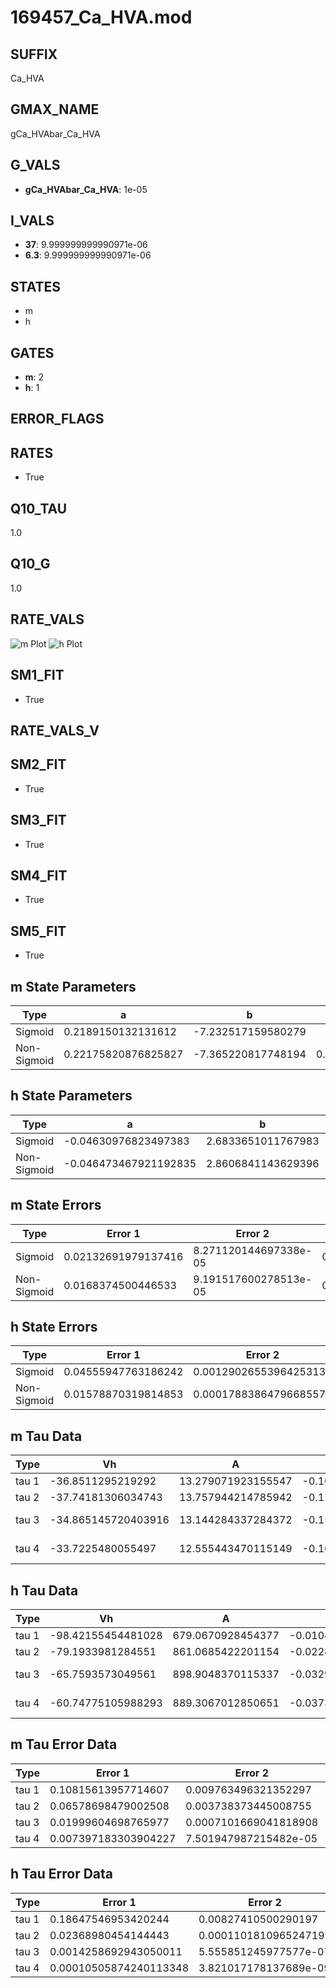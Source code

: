 # 169457_Ca_HVA.mod

## SUFFIX

Ca_HVA

## GMAX_NAME

gCa_HVAbar_Ca_HVA

## G_VALS

- **gCa_HVAbar_Ca_HVA**: 1e-05

## I_VALS

- **37**: 9.999999999990971e-06
- **6.3**: 9.999999999990971e-06

## STATES

- m
- h

## GATES

- **m**: 2
- **h**: 1

## ERROR_FLAGS


## RATES

- True

## Q10_TAU

1.0

## Q10_G

1.0

## RATE_VALS

![m Plot](/Users/pbozelos/Dropbox/icg-Chai-Panos/supermodels/output_markdown_files/Ca/169457_Ca_HVA.mod/images/m.png)
![h Plot](/Users/pbozelos/Dropbox/icg-Chai-Panos/supermodels/output_markdown_files/Ca/169457_Ca_HVA.mod/images/h.png)

## SM1_FIT

- True

## RATE_VALS_V

## SM2_FIT

- True

## SM3_FIT

- True

## SM4_FIT

- True

## SM5_FIT

- True

## m State Parameters

| Type | a | b | c | d |
| --- | --- | --- | --- | --- |
| Sigmoid | 0.2189150132131612 | -7.232517159580279 |
| Non-Sigmoid | 0.22175820876825827 | -7.365220817748194 | 0.9953465789176208 | -0.003968550315253044 |

## h State Parameters

| Type | a | b | c | d |
| --- | --- | --- | --- | --- |
| Sigmoid | -0.04630976823497383 | 2.6833651011767983 |
| Non-Sigmoid | -0.046473467921192835 | 2.8606841143629396 | 1.037083521907981 | 0.01851303193700403 |

## m State Errors

| Type | Error 1 | Error 2 | Error 3 |
| --- | --- | --- | --- |
| Sigmoid | 0.02132691979137416 | 8.271120144697338e-05 | 0.013863532608212142 |
| Non-Sigmoid | 0.0168374500446533 | 9.191517600278513e-05 | 0.010945159451840072 |

## h State Errors

| Type | Error 1 | Error 2 | Error 3 |
| --- | --- | --- | --- |
| Sigmoid | 0.04555947763186242 | 0.0012902655396425313 | 0.02955101839827254 |
| Non-Sigmoid | 0.01578870319814853 | 0.00017883864796685577 | 0.01024094838100273 |

## m Tau Data

| Type | Vh | A | b1 | b2 | c1 | c2 | d1 | d2 | e1 | e2 |
| --- | --- | --- | --- | --- | --- | --- | --- | --- | --- | --- |
| tau 1 | -36.8511295219292 | 13.279071923155547 | -0.102785292555332 | -0.07015904581608917 |
| tau 2 | -37.74181306034743 | 13.757944214785942 | -0.11271072192575714 | 0.0006250508020106382 | -0.08842403671784865 | -0.0005324942933441846 |
| tau 3 | -34.865145720403916 | 13.144284337284372 | -0.15389870256289126 | 0.002356817562902705 | -1.2642861739908113e-05 | -0.0769061552990111 | -0.0006428304836837477 | -6.8330279779280785e-06 |
| tau 4 | -33.7225480055497 | 12.555443470115149 | -0.16833595298192586 | 0.0033355009809311565 | -3.125171590224612e-05 | 1.0413670505861938e-07 | -0.06780559718107403 | -0.0005595440911177457 | -1.2971083276410863e-05 | -1.0040501588932917e-07 |

## h Tau Data

| Type | Vh | A | b1 | b2 | c1 | c2 | d1 | d2 | e1 | e2 |
| --- | --- | --- | --- | --- | --- | --- | --- | --- | --- | --- |
| tau 1 | -98.42155454481028 | 679.0670928454377 | -0.010415195203618454 | -0.063599551068033 |
| tau 2 | -79.1933981284551 | 861.0685422201154 | -0.022830264290452172 | 7.577632764141926e-05 | -0.03746554247307346 | -0.0003448295043410674 |
| tau 3 | -65.7593573049561 | 898.9048370115337 | -0.032922545103558264 | 0.00021184280640432416 | -4.657800228497306e-07 | -0.031429761983724006 | -0.00026791968982350787 | -2.422555467578992e-06 |
| tau 4 | -60.74775105988293 | 889.3067012850651 | -0.03738556249713206 | 0.000308442082355446 | -1.1605660188033757e-06 | 1.6692526815993386e-09 | -0.03029500836146137 | -0.000298084360230493 | -3.0914160755620882e-06 | -9.191240144549274e-09 |

## m Tau Error Data

| Type | Error 1 | Error 2 | Error 3 |
| --- | --- | --- | --- |
| tau 1 | 0.10815613957714607 | 0.009763496321352297 | 0.07364623135997554 |
| tau 2 | 0.06578698479002508 | 0.003738373445008755 | 0.04479600992845665 |
| tau 3 | 0.01999604698765977 | 0.0007101669041818908 | 0.013615810517050925 |
| tau 4 | 0.007397183303904227 | 7.501947987215482e-05 | 0.005036927863192637 |

## h Tau Error Data

| Type | Error 1 | Error 2 | Error 3 |
| --- | --- | --- | --- |
| tau 1 | 0.18647546953420244 | 0.00827410500290197 | 0.05602551392262733 |
| tau 2 | 0.02368980454144443 | 0.0001101810965247197 | 0.007117469538896002 |
| tau 3 | 0.0014258692943050011 | 5.555851245977577e-07 | 0.00042839447032618687 |
| tau 4 | 0.00010505874240113348 | 3.821017178137689e-09 | 3.156431272054712e-05 |

